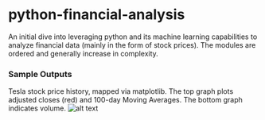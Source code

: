 # python-financial-analysis
An initial dive into leveraging python and its machine learning capabilities to analyze financial data (mainly in the form of stock prices). The modules are ordered and generally increase in complexity.

### Sample Outputs
Tesla stock price history, mapped via matplotlib. The top graph plots adjusted closes (red) and 100-day Moving Averages. The bottom graph indicates volume.
![alt text](https://github.com/andrewlye/python-financial-analysis/tree/main/sample-outputs/tsla-100ma.png?raw=true)